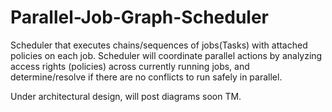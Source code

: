 # Parallel-Job-Graph-Scheduler
Scheduler that executes chains/sequences of jobs(Tasks) with attached policies on each job. Scheduler will coordinate parallel actions by analyzing access rights (policies) across currently running jobs, and determine/resolve if there are no conflicts to run safely in parallel.

Under architectural design, will post diagrams soon TM.
